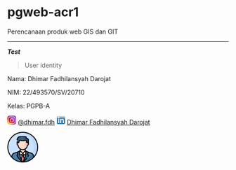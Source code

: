 # pgweb-acr1
Perencanaan produk web GIS dan GIT
___
***Test***
>User identity

Nama: Dhimar Fadhilansyah Darojat

NIM: 22/493570/SV/20710

Kelas: PGPB-A

<img src="image/instagram.png" width="20"> [@dhimar.fdh](https://www.instagram.com/dhimar.fdh)
<img src="image/linkedin.png" width="20"> [Dhimar Fadhilansyah Darojat](https://www.linkedin.com/in/dhimarfadhilansyah/)

<img src="image/profile.png" width="70">
